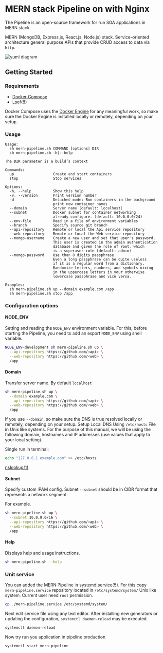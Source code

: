 # MERN stack Pipeline on with Nginx

The Pipeline is an open-source framework for run SOA applications in MERN stack.

MERN (MongoDB, Express.js, React.js, Node.js) stack. Service-oriented architecture general purpose APIs that provide CRUD access to data via `http`.

![yuml diagram](http://yuml.me/diagram/scruffy;dir:LR/class/[Nginx]->[Api{bg:yellowgreen}],[Nginx]->[Web{bg:yellow}],[Api]->[Database],[Api]->[Storage{bg:lightsteelblue}])

## Getting Started

### Requirements

- [Docker Compose](https://docs.docker.com/compose/install/)
- [Lsof(8)](https://man7.org/linux/man-pages/man8/lsof.8.html)

Docker Compose uses the [Docker Engine](https://docs.docker.com/get-docker/) for any meaningful work, so make sure the Docker Engine is installed locally or remotely, depending on your setup.

### Usage

```
Usage:
  sh mern-pipeline.sh COMMAND [options] DIR
  sh mern-pipeline.sh -h|--help

The DIR parameter is a build’s context

Commands:
  up                  Create and start containers
  stop                Stop services

Options:
  -h, --help          Show this help
  -v, --version       Print version number
  -d                  Detached mode: Run containers in the background
                      print new container names
  --domain            Server name (default: localhost)
  --subnet            Docker subnet for container networking
                      already configure. (default: 10.0.0.0/24)
  --env-file          Read in a file of environment variables
  --branch            Specify source git branch
  --api-repository    Remote or local the Api service repository
  --web-repository    Remote or local the Web service repository
  --mongo-username    Create a new user and set that user's password.
                      This user is created in the admin authentication
                      database and given the role of root, which
                      is a superuser role (default: admin)
  --mongo-password    Use than 8 digits passphrase
                      Even a long passphrase can be quite useless
                      if it is a regular word from a dictionary.
                      Randomize letters, numbers, and symbols mixing
                      in the uppercase letters in your otherwise
                      lowercase passphrase and vice versa.

Examples:
  sh mern-pipeline.sh up --domain example.com /app
  sh mern-pipeline.sh stop /app
```

### Configuration options

#### NODE_ENV

Setting and reading the `NODE_ENV` environment variable. For this, before starting the Pipeline, you need to add an export `NODE_ENV` using shell variable.

```sh
NODE_ENV=development sh mern-pipeline.sh up \
  --api-repository https://github.com/<api> \
  --web-repository https://github.com/<web> \
  /app
```

#### Domain

Transfer server name. By default `localhost`

```sh
sh mern-pipeline.sh up \
  --domain example.com \
  --api-repository https://github.com/<api> \
  --web-repository https://github.com/<web> \
  /app
```

If you use `--domain`, so make sure the DNS is true resolved locally or remotely, depending on your setup. Setup Local DNS Using `/etc/hosts` File in Unix like systems.
For the purpose of this manual, we will be using the following domain, hostnames and IP addresses (use values that apply to your local setting).

Single run in terminal:

```sh
echo "127.0.0.1 example.com" >> /etc/hosts
```

[nslookup(1)](https://linux.die.net/man/1/nslookup)

#### Subnet

Specify custom IPAM config. Subnet `--subnet` should be in CIDR format that represents a network segment.

For example.

```sh
sh mern-pipeline.sh up \
  --subnet 10.0.0.0/16 \
  --api-repository https://github.com/<api> \
  --web-repository https://github.com/<web> \
  /app
```

#### Help

Displays help and usage instructions.

```sh
sh mern-pipeline.sh --help
```

### Unit service

You can added the MERN Pipeline in [systemd.service(5)](https://man7.org/linux/man-pages/man5/systemd.service.5.html). For this copy `mern-pipeline.service` repository located in `/etc/systemd/system/` Unix like system.
Current user need `root` permission.

```sh
cp ./mern-pipeline.service /etc/systemd/system/
```

Next edit service file using any text editor. After installing new generators or updating the configuration, `systemctl daemon-reload` may be executed.

```sh
systemctl daemon-reload
```

Now try run you application in pipeline production.

```sh
systemctl start mern-pipeline
```
